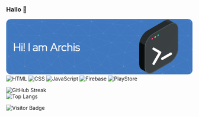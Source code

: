 ### Hallo 👋
![Header](https://raw.githubusercontent.com/archisvaze/archisvaze/main/github-header-image.png)
![HTML](https://img.shields.io/badge/HTML5-E34F26?style=for-the-badge&logo=html5&logoColor=white)
![CSS](https://img.shields.io/badge/CSS3-1572B6?style=for-the-badge&logo=css3&logoColor=white)
![JavaScript](https://img.shields.io/badge/JavaScript-323330?style=for-the-badge&logo=javascript&logoColor=F7DF1E)
![Firebase](https://img.shields.io/badge/Firebase-039BE5?style=for-the-badge&logo=Firebase&logoColor=white)
![PlayStore](https://img.shields.io/badge/Google_Play-414141?style=for-the-badge&logo=google-play&logoColor=white)


![GitHub Streak](https://github-readme-streak-stats.herokuapp.com/?user=archisvaze)  
![Top Langs](https://github-readme-stats.vercel.app/api/top-langs/?username=archisvaze&hide=TeX&layout=compact)  




![Visitor Badge](https://visitor-badge.laobi.icu/badge?page_id=archisvaze.archisvaze)
<!--
**archisvaze/archisvaze** is a ✨ _special_ ✨ repository because its `README.md` (this file) appears on your GitHub 

Here are some ideas to get you started:

- 🔭 I’m currently working on ...
- 🌱 I’m currently learning ...
- 👯 I’m looking to collaborate on ...
- 🤔 I’m looking for help with ...
- 💬 Ask me about ...
- 📫 How to reach me: ...
- 😄 Pronouns: ...
- ⚡ Fun fact: ...
-->
